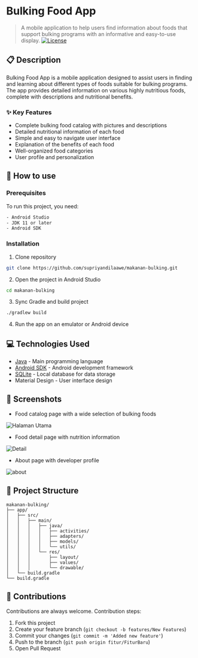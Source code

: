 # Bulking Food App
> A mobile application to help users find information about foods that support bulking programs with an informative and easy-to-use display.
[![License](https://img.shields.io/badge/License-MIT-blue.svg)](LICENSE)

## 📋 Description
Bulking Food App is a mobile application designed to assist users in finding and learning about different types of foods suitable for bulking programs. The app provides detailed information on various highly nutritious foods, complete with descriptions and nutritional benefits.

### ✨ Key Features
- Complete bulking food catalog with pictures and descriptions
- Detailed nutritional information of each food
- Simple and easy to navigate user interface
- Explanation of the benefits of each food
- Well-organized food categories
- User profile and personalization

## 🚀 How to use
### Prerequisites
To run this project, you need:
```bash
- Android Studio
- JDK 11 or later
- Android SDK
```

### Installation
1. Clone repository
```bash
git clone https://github.com/supriyandilaawe/makanan-bulking.git
```

2. Open the project in Android Studio
```bash
cd makanan-bulking
```

3. Sync Gradle and build project
```bash
./gradlew build
```

4. Run the app on an emulator or Android device

## 💻 Technologies Used
- [Java](https://www.java.com/) - Main programming language
- [Android SDK](https://developer.android.com/studio) - Android development framework
- [SQLite](https://www.sqlite.org/) - Local database for data storage
- Material Design - User interface design

## 📸 Screenshots

- Food catalog page with a wide selection of bulking foods
  
![Halaman Utama](https://github.com/user-attachments/assets/84ddd794-4719-4fc7-80d5-69e8117e426c)
  
- Food detail page with nutrition information
  
![Detail](https://github.com/user-attachments/assets/3605153e-7a52-4c87-969e-3120da1537cb)

- About page with developer profile
  
![about](https://github.com/user-attachments/assets/2b769382-9589-4344-9148-62f84575acb7)

## 📑 Project Structure
```
makanan-bulking/
├── app/
│   ├── src/
│   │   ├── main/
│   │   │   ├── java/
│   │   │   │   ├── activities/
│   │   │   │   ├── adapters/
│   │   │   │   ├── models/
│   │   │   │   └── utils/
│   │   │   └── res/
│   │   │       ├── layout/
│   │   │       ├── values/
│   │   │       └── drawable/
│   └── build.gradle
└── build.gradle
```

## 🤝 Contributions
Contributions are always welcome. Contribution steps:
1. Fork this project
2. Create your feature branch (`git checkout -b features/New Features`)
3. Commit your changes (`git commit -m 'Added new feature'`)
4. Push to the branch (`git push origin fitur/FiturBaru`)
5. Open Pull Request
